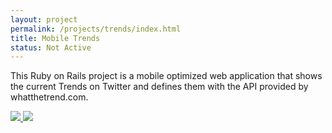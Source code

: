 ```yaml
---
layout: project
permalink: /projects/trends/index.html
title: Mobile Trends
status: Not Active
---
```


This Ruby on Rails project is a mobile optimized web application that shows
the current Trends on Twitter and defines them with the API provided by
whatthetrend.com.

<p class="gallery">
  <a href="http://www.flickr.com/photos/tsmango/5108649311/in/set-72157625227086120/" target="_blank">
    <img rel="" src="http://farm5.staticflickr.com/4091/5108649311_40afe6cf46_s.jpg" />
  </a>
  <a href="http://www.flickr.com/photos/tsmango/5108649117/in/set-72157625227086120/" target="_blank">
    <img rel="" src="http://farm2.staticflickr.com/1161/5108649117_f04b2d9dc4_s.jpg" />
  </a>
</p>
